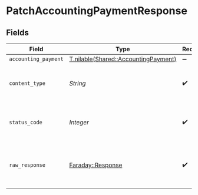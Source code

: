 # PatchAccountingPaymentResponse


## Fields

| Field                                                                            | Type                                                                             | Required                                                                         | Description                                                                      |
| -------------------------------------------------------------------------------- | -------------------------------------------------------------------------------- | -------------------------------------------------------------------------------- | -------------------------------------------------------------------------------- |
| `accounting_payment`                                                             | [T.nilable(Shared::AccountingPayment)](../../models/shared/accountingpayment.md) | :heavy_minus_sign:                                                               | Successful                                                                       |
| `content_type`                                                                   | *String*                                                                         | :heavy_check_mark:                                                               | HTTP response content type for this operation                                    |
| `status_code`                                                                    | *Integer*                                                                        | :heavy_check_mark:                                                               | HTTP response status code for this operation                                     |
| `raw_response`                                                                   | [Faraday::Response](https://www.rubydoc.info/gems/faraday/Faraday/Response)      | :heavy_check_mark:                                                               | Raw HTTP response; suitable for custom response parsing                          |